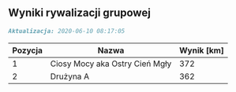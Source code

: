 ## Wyniki rywalizacji grupowej

```markdown
Aktualizacja: 2020-06-10 08:17:05
```

Pozycja | Nazwa | Wynik [km] |
------------ | -------------  | -------------
 1 |Ciosy Mocy aka Ostry Cień Mgły | 372 
 2 |Drużyna A | 362
